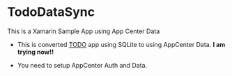 # TodoDataSync
This is a Xamarin Sample App using App Center Data

- This is converted [TODO](https://developer.xamarin.com/samples/xamarin-forms/Todo/) app using SQLite to using AppCenter Data. <b>I am trying now!!</b>

- You need to setup AppCenter Auth and Data.
